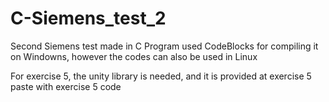 # C-Siemens_test_2
Second Siemens test made in C 
Program used CodeBlocks for compiling it on Windowns, however the codes can also be used in Linux


For exercise 5, the unity library is needed, and it is provided at exercise 5 paste with exercise 5 code
